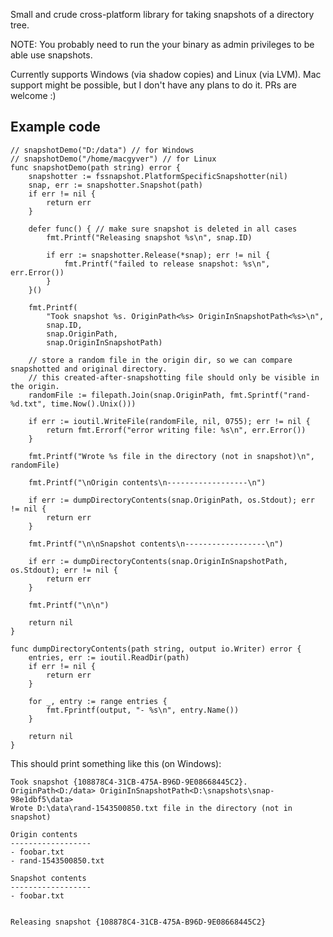 Small and crude cross-platform library for taking snapshots of a directory tree.

NOTE: You probably need to run the your binary as admin privileges to be able use snapshots.

Currently supports Windows (via shadow copies) and Linux (via LVM).
Mac support might be possible, but I don't have any plans to do it. PRs are welcome :)


Example code
------------

```
// snapshotDemo("D:/data") // for Windows
// snapshotDemo("/home/macgyver") // for Linux
func snapshotDemo(path string) error {
	snapshotter := fssnapshot.PlatformSpecificSnapshotter(nil)
	snap, err := snapshotter.Snapshot(path)
	if err != nil {
		return err
	}

	defer func() { // make sure snapshot is deleted in all cases
		fmt.Printf("Releasing snapshot %s\n", snap.ID)

		if err := snapshotter.Release(*snap); err != nil {
			fmt.Printf("failed to release snapshot: %s\n", err.Error())
		}
	}()

	fmt.Printf(
		"Took snapshot %s. OriginPath<%s> OriginInSnapshotPath<%s>\n",
		snap.ID,
		snap.OriginPath,
		snap.OriginInSnapshotPath)

	// store a random file in the origin dir, so we can compare snapshotted and original directory.
	// this created-after-snapshotting file should only be visible in the origin.
	randomFile := filepath.Join(snap.OriginPath, fmt.Sprintf("rand-%d.txt", time.Now().Unix()))

	if err := ioutil.WriteFile(randomFile, nil, 0755); err != nil {
		return fmt.Errorf("error writing file: %s\n", err.Error())
	}

	fmt.Printf("Wrote %s file in the directory (not in snapshot)\n", randomFile)

	fmt.Printf("\nOrigin contents\n------------------\n")

	if err := dumpDirectoryContents(snap.OriginPath, os.Stdout); err != nil {
		return err
	}

	fmt.Printf("\n\nSnapshot contents\n------------------\n")

	if err := dumpDirectoryContents(snap.OriginInSnapshotPath, os.Stdout); err != nil {
		return err
	}

	fmt.Printf("\n\n")

	return nil
}

func dumpDirectoryContents(path string, output io.Writer) error {
	entries, err := ioutil.ReadDir(path)
	if err != nil {
		return err
	}

	for _, entry := range entries {
		fmt.Fprintf(output, "- %s\n", entry.Name())
	}

	return nil
}
```

This should print something like this (on Windows):

```
Took snapshot {108878C4-31CB-475A-B96D-9E08668445C2}. OriginPath<D:/data> OriginInSnapshotPath<D:\snapshots\snap-98e1dbf5\data>
Wrote D:\data\rand-1543500850.txt file in the directory (not in snapshot)

Origin contents
------------------
- foobar.txt
- rand-1543500850.txt

Snapshot contents
------------------
- foobar.txt


Releasing snapshot {108878C4-31CB-475A-B96D-9E08668445C2}
```